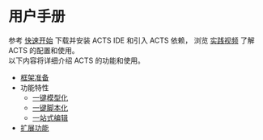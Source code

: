 # 用户手册

参考 [快速开始](./GettingStarted) 下载并安装 ACTS IDE 和引入 ACTS 依赖，
浏览 [实践视频](https://antloop.github.io/) 了解 ACTS 的配置和使用。<br/>
以下内容将详细介绍 ACTS 的功能和使用。

* [框架准备](./Usage-Ready)
* 功能特性
    * [一键模型化](./Usage-Model)
    * [一键脚本化](./Usage-Script)
    * [一站式编辑](./Usage-IDE)
* [扩展功能](./Usage-API)
